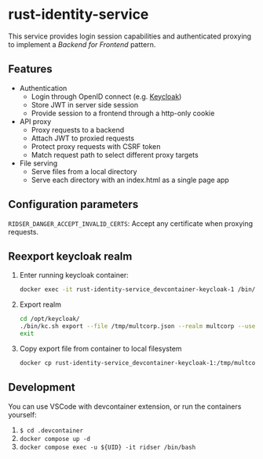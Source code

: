 # rust-identity-service

This service provides login session capabilities and authenticated proxying to
implement a _Backend for Frontend_ pattern.

## Features

- Authentication
  - Login through OpenID connect (e.g. [Keycloak](https://keycloak.org))
  - Store JWT in server side session
  - Provide session to a frontend through a http-only cookie
- API proxy
  - Proxy requests to a backend
  - Attach JWT to proxied requests
  - Protect proxy requests with CSRF token
  - Match request path to select different proxy targets
- File serving
  - Serve files from a local directory
  - Serve each directory with an index.html as a single page app

## Configuration parameters

`RIDSER_DANGER_ACCEPT_INVALID_CERTS`: Accept any certificate when proxying requests.

## Reexport keycloak realm

1. Enter running keycloak container:
   ```bash
   docker exec -it rust-identity-service_devcontainer-keycloak-1 /bin/bash
   ```
2. Export realm
   ```bash
   cd /opt/keycloak/
   ./bin/kc.sh export --file /tmp/multcorp.json --realm multcorp --users same_file
   exit
   ```
3. Copy export file from container to local filesystem
   ```bash
   docker cp rust-identity-service_devcontainer-keycloak-1:/tmp/multcorp.json dev_realm.json
   ```

## Development

You can use VSCode with devcontainer extension, or run the containers yourself:

1. `$ cd .devcontainer`
2. `docker compose up -d`
3. `docker compose exec -u ${UID} -it ridser /bin/bash`
